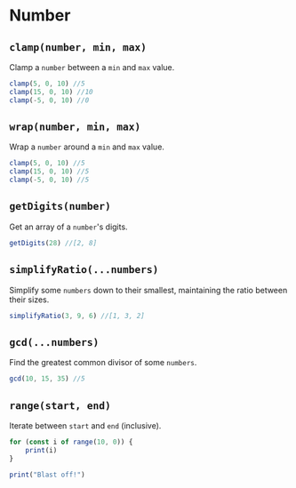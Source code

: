 # Number

## `clamp(number, min, max)`

Clamp a `number` between a `min` and `max` value.

```javascript
clamp(5, 0, 10) //5
clamp(15, 0, 10) //10
clamp(-5, 0, 10) //0
```

## `wrap(number, min, max)`

Wrap a `number` around a `min` and `max` value.

```javascript
clamp(5, 0, 10) //5
clamp(15, 0, 10) //5
clamp(-5, 0, 10) //5
```

## `getDigits(number)`

Get an array of a `number`'s digits.

```javascript
getDigits(28) //[2, 8]
```

## `simplifyRatio(...numbers)`

Simplify some `numbers` down to their smallest, maintaining the ratio between their sizes.

```javascript
simplifyRatio(3, 9, 6) //[1, 3, 2]
```

## `gcd(...numbers)`

Find the greatest common divisor of some `numbers`.

```javascript
gcd(10, 15, 35) //5
```

## `range(start, end)`

Iterate between `start` and `end` (inclusive).

```javascript
for (const i of range(10, 0)) {
	print(i)
}

print("Blast off!")
```
